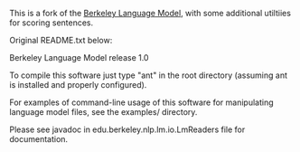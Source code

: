 This is a fork of the [Berkeley Language Model](https://github.com/adampauls/berkeleylm),
with some additional utiltiies for scoring sentences.

Original README.txt below:

Berkeley Language Model release 1.0

To compile this software just type "ant" in the root directory (assuming ant is installed and properly configured).

For examples of command-line usage of this software for manipulating language model files, see the examples/ directory.

Please see javadoc in edu.berkeley.nlp.lm.io.LmReaders file for documentation.





